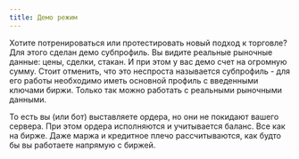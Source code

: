 ```yaml
---
title: Демо режим
---
```


Хотите потренироваться или протестировать новый подход к торговле?
Для этого сделан демо субпрофиль.
Вы видите реальные рыночные данные: цены, сделки, стакан.
И при этом у вас демо счет на огромную сумму.
Стоит отменить, что это неспроста называется субпрофиль - для его работы необходимо
иметь основной профиль с введенными ключами биржи.
Только так можно работать с реальными рыночными данными.

То есть вы (или бот) выставляете ордера, но они не покидают вашего сервера.
При этом ордера исполняются и учитывается баланс.
Все как на бирже. Даже маржа и кредитное плечо рассчитываются,
как будто бы вы работаете напрямую с биржей.
